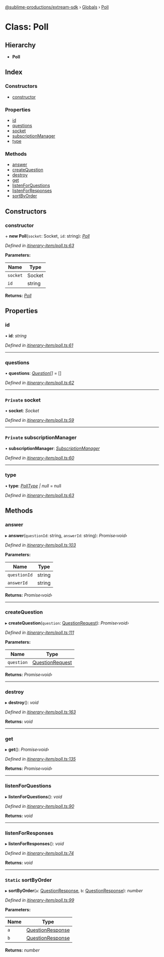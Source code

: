 [@sublime-productions/extream-sdk](../README.md) › [Globals](../globals.md) › [Poll](poll.md)

# Class: Poll

## Hierarchy

* **Poll**

## Index

### Constructors

* [constructor](poll.md#constructor)

### Properties

* [id](poll.md#id)
* [questions](poll.md#questions)
* [socket](poll.md#private-socket)
* [subscriptionManager](poll.md#private-subscriptionmanager)
* [type](poll.md#type)

### Methods

* [answer](poll.md#answer)
* [createQuestion](poll.md#createquestion)
* [destroy](poll.md#destroy)
* [get](poll.md#get)
* [listenForQuestions](poll.md#listenforquestions)
* [listenForResponses](poll.md#listenforresponses)
* [sortByOrder](poll.md#static-sortbyorder)

## Constructors

###  constructor

\+ **new Poll**(`socket`: Socket, `id`: string): *[Poll](poll.md)*

*Defined in [itinerary-item/poll.ts:63](https://github.com/Extream-SaaS/ex-sdk/blob/e74397e/src/itinerary-item/poll.ts#L63)*

**Parameters:**

Name | Type |
------ | ------ |
`socket` | Socket |
`id` | string |

**Returns:** *[Poll](poll.md)*

## Properties

###  id

• **id**: *string*

*Defined in [itinerary-item/poll.ts:61](https://github.com/Extream-SaaS/ex-sdk/blob/e74397e/src/itinerary-item/poll.ts#L61)*

___

###  questions

• **questions**: *[Question](question.md)[]* = []

*Defined in [itinerary-item/poll.ts:62](https://github.com/Extream-SaaS/ex-sdk/blob/e74397e/src/itinerary-item/poll.ts#L62)*

___

### `Private` socket

• **socket**: *Socket*

*Defined in [itinerary-item/poll.ts:59](https://github.com/Extream-SaaS/ex-sdk/blob/e74397e/src/itinerary-item/poll.ts#L59)*

___

### `Private` subscriptionManager

• **subscriptionManager**: *[SubscriptionManager](subscriptionmanager.md)*

*Defined in [itinerary-item/poll.ts:60](https://github.com/Extream-SaaS/ex-sdk/blob/e74397e/src/itinerary-item/poll.ts#L60)*

___

###  type

• **type**: *[PollType](../enums/polltype.md) | null* = null

*Defined in [itinerary-item/poll.ts:63](https://github.com/Extream-SaaS/ex-sdk/blob/e74397e/src/itinerary-item/poll.ts#L63)*

## Methods

###  answer

▸ **answer**(`questionId`: string, `answerId`: string): *Promise‹void›*

*Defined in [itinerary-item/poll.ts:103](https://github.com/Extream-SaaS/ex-sdk/blob/e74397e/src/itinerary-item/poll.ts#L103)*

**Parameters:**

Name | Type |
------ | ------ |
`questionId` | string |
`answerId` | string |

**Returns:** *Promise‹void›*

___

###  createQuestion

▸ **createQuestion**(`question`: [QuestionRequest](../interfaces/questionrequest.md)): *Promise‹void›*

*Defined in [itinerary-item/poll.ts:111](https://github.com/Extream-SaaS/ex-sdk/blob/e74397e/src/itinerary-item/poll.ts#L111)*

**Parameters:**

Name | Type |
------ | ------ |
`question` | [QuestionRequest](../interfaces/questionrequest.md) |

**Returns:** *Promise‹void›*

___

###  destroy

▸ **destroy**(): *void*

*Defined in [itinerary-item/poll.ts:163](https://github.com/Extream-SaaS/ex-sdk/blob/e74397e/src/itinerary-item/poll.ts#L163)*

**Returns:** *void*

___

###  get

▸ **get**(): *Promise‹void›*

*Defined in [itinerary-item/poll.ts:135](https://github.com/Extream-SaaS/ex-sdk/blob/e74397e/src/itinerary-item/poll.ts#L135)*

**Returns:** *Promise‹void›*

___

###  listenForQuestions

▸ **listenForQuestions**(): *void*

*Defined in [itinerary-item/poll.ts:90](https://github.com/Extream-SaaS/ex-sdk/blob/e74397e/src/itinerary-item/poll.ts#L90)*

**Returns:** *void*

___

###  listenForResponses

▸ **listenForResponses**(): *void*

*Defined in [itinerary-item/poll.ts:74](https://github.com/Extream-SaaS/ex-sdk/blob/e74397e/src/itinerary-item/poll.ts#L74)*

**Returns:** *void*

___

### `Static` sortByOrder

▸ **sortByOrder**(`a`: [QuestionResponse](../interfaces/questionresponse.md), `b`: [QuestionResponse](../interfaces/questionresponse.md)): *number*

*Defined in [itinerary-item/poll.ts:99](https://github.com/Extream-SaaS/ex-sdk/blob/e74397e/src/itinerary-item/poll.ts#L99)*

**Parameters:**

Name | Type |
------ | ------ |
`a` | [QuestionResponse](../interfaces/questionresponse.md) |
`b` | [QuestionResponse](../interfaces/questionresponse.md) |

**Returns:** *number*

